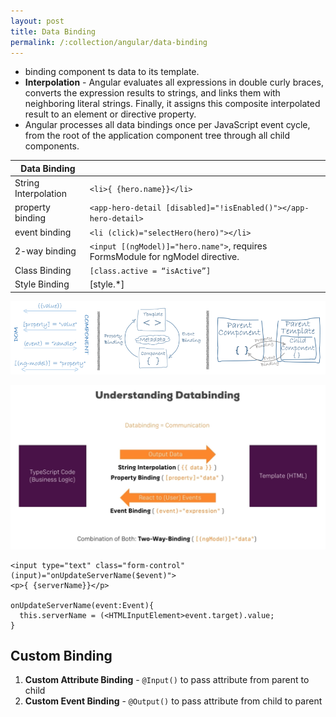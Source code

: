 ```yaml
---
layout: post
title: Data Binding
permalink: /:collection/angular/data-binding
---
```



- binding component ts data to its template.
- **Interpolation** - Angular evaluates all expressions in double curly braces, converts the expression results to strings, and links them with neighboring literal strings. Finally, it assigns this composite interpolated result to an element or directive property.
- Angular processes all data bindings once per JavaScript event cycle, from the root of the application component tree through all child components.

|Data Binding||
|---|---|
|String Interpolation|`<li>{ {hero.name}}</li>`|
|property binding|`<app-hero-detail [disabled]="!isEnabled()"></app-hero-detail>`|
|event binding|`<li (click)="selectHero(hero)"></li>`|
|2-way binding|`<input [(ngModel)]="hero.name">`, requires FormsModule for ngModel directive.|
|Class Binding|`[class.active = “isActive”]`|
|Style Binding|[style.*]|

![](https://github.com/arpit04tripathi/files-cdn/raw/cdn/angular/data-binding.png)

![](https://github.com/arpit04tripathi/files-cdn/raw/cdn/angular/data-bindings.png)

```
<input type="text" class="form-control" (input)="onUpdateServerName($event)">
<p>{ {serverName}}</p>

onUpdateServerName(event:Event){
  this.serverName = (<HTMLInputElement>event.target).value;
}
```

## Custom Binding
1. **Custom Attribute Binding** - `@Input()` to pass attribute from parent to child
2. **Custom Event Binding** - `@Output()` to pass attribute from child to parent